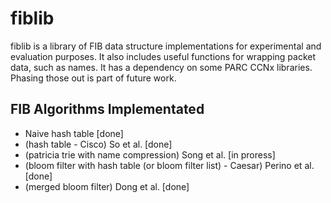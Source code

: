 # fiblib

fiblib is a library of FIB data structure implementations for experimental and evaluation purposes. It also includes useful functions for wrapping packet data, such as names. It has a dependency on some PARC CCNx libraries. Phasing those out is part of future work. 

## FIB Algorithms Implementated

- Naive hash table [done]
- (hash table - Cisco) So et al. [done]
- (patricia trie with name compression) Song et al. [in proress]
- (bloom filter with hash table (or bloom filter list) - Caesar) Perino et al. [done]
- (merged bloom filter) Dong et al. [done]

